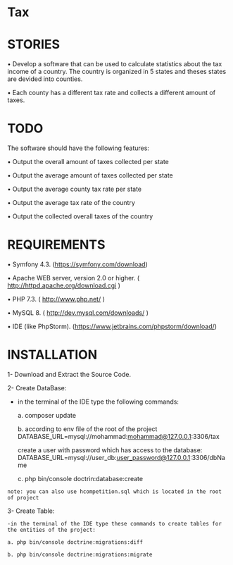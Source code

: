 # Tax

STORIES
============
• Develop a software that can be used to calculate statistics about the tax income of a country. The country is organized in 5 states and theses states are devided into counties.

• Each county has a different tax rate and collects a different amount of taxes.

TODO
============
The software should have the following features:

• Output the overall amount of taxes collected per state

• Output the average amount of taxes collected per state

• Output the average county tax rate per state

• Output the average tax rate of the country 

• Output the collected overall taxes of the country

REQUIREMENTS
============
• Symfony 4.3. (https://symfony.com/download)

• Apache WEB server, version 2.0 or higher. ( http://httpd.apache.org/download.cgi )

• PHP 7.3. ( http://www.php.net/ )

• MySQL 8. ( http://dev.mysql.com/downloads/ )

• IDE (like PhpStorm). (https://www.jetbrains.com/phpstorm/download/)

INSTALLATION
============
1- Download and Extract the Source Code.

2- Create DataBase:

   - in the terminal of the IDE type the following commands:

		a. composer update
		
		b. according to env file of the root of the project DATABASE_URL=mysql://mohammad:mohammad@127.0.0.1:3306/tax
		
		create a user with password which has access to the database: DATABASE_URL=mysql://user_db:user_password@127.0.0.1:3306/dbName
		
		c. php bin/console doctrin:database:create

    note: you can also use hcompetition.sql which is located in the root of project

3- Create Table:

    -in the terminal of the IDE type these commands to create tables for the entities of the project:
    
    a. php bin/console doctrine:migrations:diff

    b. php bin/console doctrine:migrations:migrate
      
        
